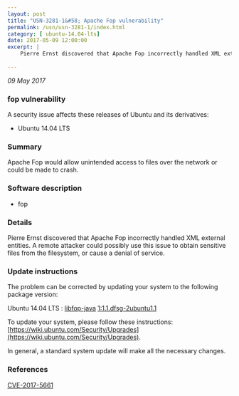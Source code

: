 ```yaml
---
layout: post
title: "USN-3281-1&#58; Apache Fop vulnerability"
permalink: /usn/usn-3281-1/index.html
category: [ ubuntu-14.04-lts]
date: 2017-05-09 12:00:00
excerpt: |
    Pierre Ernst discovered that Apache Fop incorrectly handled XML external entities. A remote attacker could possibly use this issue to obtain sensitive files from the filesystem, or cause a denial of service. 
    
--- 
```

 
 

*09 May 2017*

### fop vulnerability

A security issue affects these releases of Ubuntu and its derivatives:

* Ubuntu 14.04 LTS

### Summary

Apache Fop would allow unintended access to files over the network or could be made to crash.

### Software description

* fop 

### Details

Pierre Ernst discovered that Apache Fop incorrectly handled XML external entities. A remote attacker could possibly use this issue to obtain sensitive files from the filesystem, or cause a denial of service. 

### Update instructions

The problem can be corrected by updating your system to the following package version:

Ubuntu 14.04 LTS
 : [libfop-java](https://launchpad.net/ubuntu/+source/fop) <span> [1:1.1.dfsg-2ubuntu1.1](https://launchpad.net/ubuntu/+source/fop/1:1.1.dfsg-2ubuntu1.1) </span> 

To update your system, please follow these instructions: [https://wiki.ubuntu.com/Security/Upgrades](https://wiki.ubuntu.com/Security/Upgrades).

In general, a standard system update will make all the necessary changes. 

### References

 
 [CVE-2017-5661](http://people.ubuntu.com/~ubuntu-security/cve/CVE-2017-5661)
 

